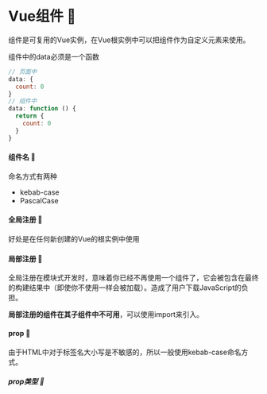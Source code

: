 # Vue组件 :lion:

组件是可复用的Vue实例，在Vue根实例中可以把组件作为自定义元素来使用。

组件中的data必须是一个函数

```js
// 页面中
data: {
  count: 0
}
// 组件中
data: function () {
  return {
    count: 0
  }
}
```

#### 组件名 :lion:

命名方式有两种

- kebab-case  <my-component>
- PascalCase  <myComponent>

#### 全局注册 :lion:

好处是在任何新创建的Vue的根实例中使用

#### 局部注册 :lion:

全局注册在模块式开发时，意味着你已经不再使用一个组件了，它会被包含在最终的构建结果中（即使你不使用一样会被加载）。造成了用户下载JavaScript的负担。

**局部注册的组件在其子组件中不可用**，可以使用import来引入。

#### prop :lion:

由于HTML中对于标签名大小写是不敏感的，所以一般使用kebab-case命名方式。

##### prop类型 :lion:

